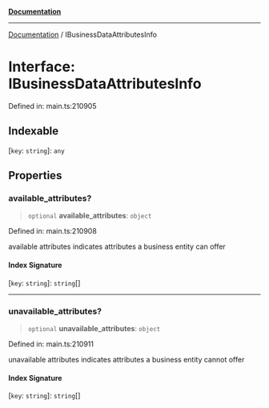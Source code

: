 [**Documentation**](../README.md)

***

[Documentation](../README.md) / IBusinessDataAttributesInfo

# Interface: IBusinessDataAttributesInfo

Defined in: main.ts:210905

## Indexable

\[`key`: `string`\]: `any`

## Properties

### available\_attributes?

> `optional` **available\_attributes**: `object`

Defined in: main.ts:210908

available attributes
indicates attributes a business entity can offer

#### Index Signature

\[`key`: `string`\]: `string`[]

***

### unavailable\_attributes?

> `optional` **unavailable\_attributes**: `object`

Defined in: main.ts:210911

unavailable attributes
indicates attributes a business entity cannot offer

#### Index Signature

\[`key`: `string`\]: `string`[]
